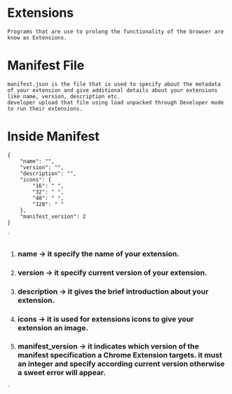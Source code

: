 # Extensions

    Programs that are use to prolong the functionality of the browser are know as Extensions.

# Manifest File

    manifest.json is the file that is used to specify about the metadata of your extension and give additional details about your extensions like name, version, description etc.
    developer upload that file using load unpacked through Developer mode to run their extensions.

# Inside Manifest

```
{
	"name": "",
	"version": "",
	"description": "",
	"icons": {
		"16": " ",
		"32": " ",
		"48": " ",
		"128": " "
	},
	"manifest_version": 2
}
```
`
1.  ### name -> it specify the name of your extension.
1.  ### version -> it specify current version of your extension.
1.  ### description -> it gives the brief introduction about your extension.
1.  ### icons -> it is used for extensions icons to give your extension an image.
1.  ### manifest_version -> it indicates which version of the manifest specification a Chrome Extension targets. it must an integer and specify according current version otherwise a sweet error will appear.
`